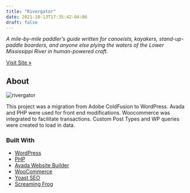 ```yaml
---
title: "Rivergator"
date: 2021-10-13T17:35:42-04:06
draft: false
---
```


*A mile-by-mile paddler’s guide written for canoeists, kayakers, stand-up-paddle boarders, and anyone else plying the waters of the Lower Mississippi River in human-powered craft.*

[Visit Site »](https://www.rivergator.org/)

<!-- ABOUT -->
## About

![rivergator](/images/rivergator.png)

This project was a migration from Adobe ColdFusion to WordPress. Avada and PHP were used for front end modifications. Woocommerce was integrated to facilitate transactions. Custom Post Types and WP queries were created to load in data.

### Built With

* [WordPress](https://wordpress.com/)
* [PHP](https://www.php.net/)
* [Avada Website Builder](https://avada.theme-fusion.com/website-builder-features/avada-website-builder/)
* [WooCommerce](https://woocommerce.com/)
* [Yoast SEO](https://yoast.com/)
* [Screaming Frog](https://www.screamingfrog.co.uk/seo-spider/)
